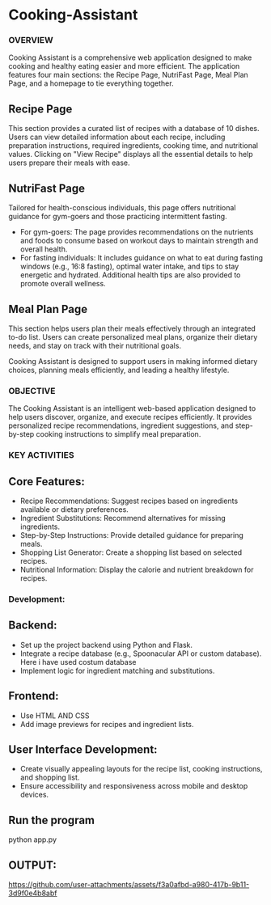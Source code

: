 # Cooking-Assistant

### OVERVIEW

Cooking Assistant is a comprehensive web application designed to make cooking and healthy eating easier and more efficient. The application features four main sections: the Recipe Page, NutriFast Page, Meal Plan Page, and a homepage to tie everything together.

## Recipe Page
This section provides a curated list of recipes with a database of 10 dishes. Users can view detailed information about each recipe, including preparation instructions, required ingredients, cooking time, and nutritional values. Clicking on "View Recipe" displays all the essential details to help users prepare their meals with ease.

## NutriFast Page
Tailored for health-conscious individuals, this page offers nutritional guidance for gym-goers and those practicing intermittent fasting.

* For gym-goers: The page provides recommendations on the nutrients and foods to consume based on workout days to maintain strength and overall health.
* For fasting individuals: It includes guidance on what to eat during fasting windows (e.g., 16:8 fasting), optimal water intake, and tips to stay energetic and hydrated. Additional health tips are also provided to promote overall wellness.
## Meal Plan Page
This section helps users plan their meals effectively through an integrated to-do list. Users can create personalized meal plans, organize their dietary needs, and stay on track with their nutritional goals.

Cooking Assistant is designed to support users in making informed dietary choices, planning meals efficiently, and leading a healthy lifestyle.

### OBJECTIVE
The Cooking Assistant is an intelligent web-based application designed to help users discover, organize, and execute recipes efficiently. It provides personalized recipe recommendations, ingredient suggestions, and step-by-step cooking instructions to simplify meal preparation.

### KEY ACTIVITIES
## Core Features:

* Recipe Recommendations: Suggest recipes based on ingredients available or dietary preferences.
* Ingredient Substitutions: Recommend alternatives for missing ingredients.
* Step-by-Step Instructions: Provide detailed guidance for preparing meals.
* Shopping List Generator: Create a shopping list based on selected recipes.
* Nutritional Information: Display the calorie and nutrient breakdown for recipes.
  
### Development:

## Backend:
* Set up the project backend using Python and Flask.
* Integrate a recipe database (e.g., Spoonacular API or custom database). Here i have used costum database
* Implement logic for ingredient matching and substitutions.
## Frontend:
* Use HTML AND CSS 
* Add image previews for recipes and ingredient lists.
  
## User Interface Development:
* Create visually appealing layouts for the recipe list, cooking instructions, and shopping list.
* Ensure accessibility and responsiveness across mobile and desktop devices.

## Run the program
python app.py

## OUTPUT:
https://github.com/user-attachments/assets/f3a0afbd-a980-417b-9b11-3d9f0e4b8abf





